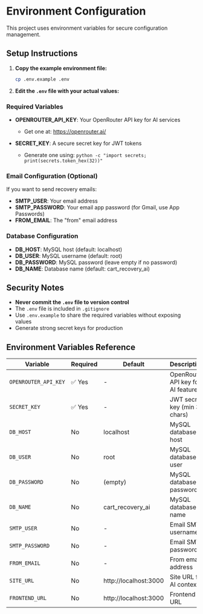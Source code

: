 # Environment Configuration

This project uses environment variables for secure configuration management.

## Setup Instructions

1. **Copy the example environment file:**
   ```bash
   cp .env.example .env
   ```

2. **Edit the `.env` file with your actual values:**

### Required Variables

- **OPENROUTER_API_KEY**: Your OpenRouter API key for AI services
  - Get one at: https://openrouter.ai/
  
- **SECRET_KEY**: A secure secret key for JWT tokens
  - Generate one using: `python -c "import secrets; print(secrets.token_hex(32))"`

### Email Configuration (Optional)

If you want to send recovery emails:

- **SMTP_USER**: Your email address
- **SMTP_PASSWORD**: Your email app password (for Gmail, use App Passwords)
- **FROM_EMAIL**: The "from" email address

### Database Configuration

- **DB_HOST**: MySQL host (default: localhost)
- **DB_USER**: MySQL username (default: root)
- **DB_PASSWORD**: MySQL password (leave empty if no password)
- **DB_NAME**: Database name (default: cart_recovery_ai)

## Security Notes

- **Never commit the `.env` file to version control**
- The `.env` file is included in `.gitignore`
- Use `.env.example` to share the required variables without exposing values
- Generate strong secret keys for production

## Environment Variables Reference

| Variable | Required | Default | Description |
|----------|----------|---------|-------------|
| `OPENROUTER_API_KEY` | ✅ Yes | - | OpenRouter API key for AI features |
| `SECRET_KEY` | ✅ Yes | - | JWT secret key (min 32 chars) |
| `DB_HOST` | No | localhost | MySQL database host |
| `DB_USER` | No | root | MySQL database user |
| `DB_PASSWORD` | No | (empty) | MySQL database password |
| `DB_NAME` | No | cart_recovery_ai | MySQL database name |
| `SMTP_USER` | No | - | Email SMTP username |
| `SMTP_PASSWORD` | No | - | Email SMTP password |
| `FROM_EMAIL` | No | - | From email address |
| `SITE_URL` | No | http://localhost:3000 | Site URL for AI context |
| `FRONTEND_URL` | No | http://localhost:3000 | Frontend URL |
